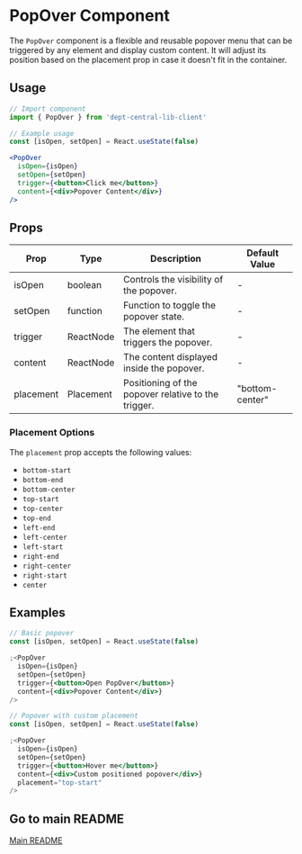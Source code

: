 # PopOver Component

The `PopOver` component is a flexible and reusable popover menu that can be triggered by any element and display custom content.
It will adjust its position based on the placement prop in case it doesn't fit in the container.

## Usage

```jsx
// Import component
import { PopOver } from 'dept-central-lib-client'
```

```jsx
// Example usage
const [isOpen, setOpen] = React.useState(false)

<PopOver
  isOpen={isOpen}
  setOpen={setOpen}
  trigger={<button>Click me</button>}
  content={<div>Popover Content</div>}
/>
```

## Props

| Prop      | Type      | Description                                         | Default Value   |
| --------- | --------- | --------------------------------------------------- | --------------- |
| isOpen    | boolean   | Controls the visibility of the popover.             | -               |
| setOpen   | function  | Function to toggle the popover state.               | -               |
| trigger   | ReactNode | The element that triggers the popover.              | -               |
| content   | ReactNode | The content displayed inside the popover.           | -               |
| placement | Placement | Positioning of the popover relative to the trigger. | "bottom-center" |

### Placement Options

The `placement` prop accepts the following values:

- `bottom-start`
- `bottom-end`
- `bottom-center`
- `top-start`
- `top-center`
- `top-end`
- `left-end`
- `left-center`
- `left-start`
- `right-end`
- `right-center`
- `right-start`
- `center`

## Examples

```jsx
// Basic popover
const [isOpen, setOpen] = React.useState(false)

;<PopOver
  isOpen={isOpen}
  setOpen={setOpen}
  trigger={<button>Open PopOver</button>}
  content={<div>Popover Content</div>}
/>
```

```jsx
// Popover with custom placement
const [isOpen, setOpen] = React.useState(false)

;<PopOver
  isOpen={isOpen}
  setOpen={setOpen}
  trigger={<button>Hover me</button>}
  content={<div>Custom positioned popover</div>}
  placement="top-start"
/>
```

## Go to main README

[Main README](../../../README.md#components)
